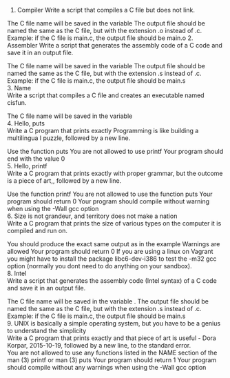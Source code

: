 1. Compiler
Write a script that compiles a C file but does not link.

The C file name will be saved in the variable 
The output file should be named the same as the C file, but with the extension .o instead of .c.
Example: if the C file is main.c, the output file should be main.o
2. Assembler
Write a script that generates the assembly code of a C code and save it in an output file.

The C file name will be saved in the variable 
The output file should be named the same as the C file, but with the extension .s instead of .c.
Example: if the C file is main.c, the output file should be main.s
<br>3. Name <br> Write a script that compiles a C file and creates an executable named cisfun.

The C file name will be saved in the variable  
4. Hello, puts<br>Write a C program that prints exactly Programming is like building a multilingua
l puzzle, followed by a new line.

Use the function puts
You are not allowed to use printf
Your program should end with the value 0 <br>
5. Hello, printf <br> Write a C program that prints exactly with proper grammar, but the outcome is a piece of art,, followed by a new line.

Use the function printf
You are not allowed to use the function puts
Your program should return 0
Your program should compile without warning when using the -Wall gcc option <br>
6. Size is not grandeur, and territory does not make a nation <br> Write a C program that prints the size of various types on the computer it is compiled and run on.

You should produce the exact same output as in the example
Warnings are allowed
Your program should return 0
If you are using a linux on Vagrant you might have to install the package libc6-dev-i386 to test the -m32 gcc option (normally you dont need to do anything on your sandbox). <br>
8. Intel <br> Write a script that generates the assembly code (Intel syntax) of a C code and save it in an output file.

The C file name will be saved in the variable .
The output file should be named the same as the C file, but with the extension .s instead of .c.
Example: if the C file is main.c, the output file should be main.s<br>
9. UNIX is basically a simple operating system, but you have to be a genius to understand the simplicity<br> Write a C program that prints exactly and that piece of art is useful - Dora Korpar, 2015-10-19, followed by a new line, to the standard error. <br> You are not allowed to use any functions listed in the NAME section of the man (3) printf or man (3) puts
Your program should return 1
Your program should compile without any warnings when using the -Wall gcc option<br>
